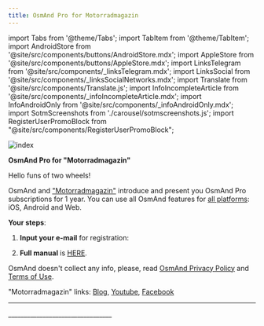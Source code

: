 ```yaml
---
title: OsmAnd Pro for Motorradmagazin
---
```


import Tabs from '@theme/Tabs';
import TabItem from '@theme/TabItem';
import AndroidStore from '@site/src/components/buttons/AndroidStore.mdx';
import AppleStore from '@site/src/components/buttons/AppleStore.mdx';
import LinksTelegram from '@site/src/components/_linksTelegram.mdx';
import LinksSocial from '@site/src/components/_linksSocialNetworks.mdx';
import Translate from '@site/src/components/Translate.js';
import InfoIncompleteArticle from '@site/src/components/_infoIncompleteArticle.mdx';
import InfoAndroidOnly from '@site/src/components/_infoAndroidOnly.mdx';
import SotmScreenshots from './carousel/sotmscreenshots.js';
import RegisterUserPromoBlock from "@site/src/components/RegisterUserPromoBlock";

![index](@site/static/img/promo/motorrad/motorrad_2.png)


**OsmAnd Pro for "Motorradmagazin"**

Hello funs of two wheels!

OsmAnd and ["Motorradmagazin"](https://www.motorrad-magazin.at/) introduce and present you OsmAnd Pro subscriptions for 1 year. 
You can use all OsmAnd features for [all platforms](https://osmand.net/docs/user/personal/osmand-cloud#cross-platform): iOS, Android and Web.

**Your steps**:

1. **Input your e-mail** for registration:
   
<RegisterUserPromoBlock  promoKey='motorrad'/>

<p> </p>

2. **Full manual** is [HERE](https://osmand.net/promo/manual#english-version).

OsmAnd doesn't collect any info, please, read [OsmAnd Privacy Policy](https://osmand.net/docs/legal/privacy-policy) and [Terms of Use](https://osmand.net/docs/legal/terms-of-use).

"Motorradmagazin" links: [Blog](https://www.motorrad-magazin.at/), [Youtube](https://www.youtube.com/@motorradvideos), [Facebook](https://www.facebook.com/Motorradmagazin)
________________________________

<SotmScreenshots />
_________________________________


<LinksSocial/>
<LinksTelegram/>

